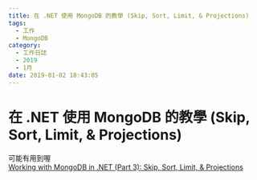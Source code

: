 ```yaml
---
title: 在 .NET 使用 MongoDB 的教學 (Skip, Sort, Limit, & Projections)
tags:
  - 工作
  - MongoDB
category:
  - 工作日誌
  - 2019
  - 1月
date: 2019-01-02 18:43:05
---
```

# 在 .NET 使用 MongoDB 的教學 (Skip, Sort, Limit, & Projections) #

可能有用到喔  
[Working with MongoDB in .NET (Part 3): Skip, Sort, Limit, & Projections](https://www.codementor.io/pmbanugo/working-with-mongodb-in-net-part-3-skip-sort-limit-and-projections-oqfwncyka)